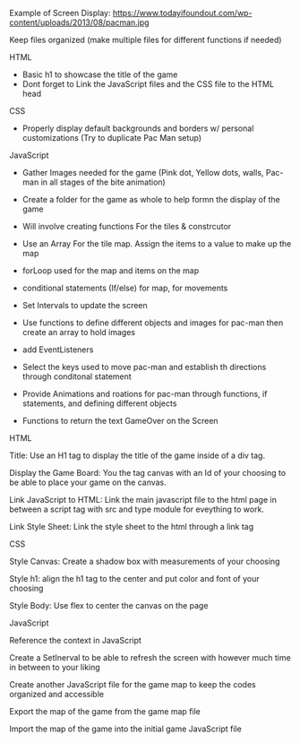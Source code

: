  Example of Screen Display: https://www.todayifoundout.com/wp-content/uploads/2013/08/pacman.jpg


Keep files organized (make multiple files for different functions if needed)



HTML 

-	Basic  h1 to showcase the title of the game
- Dont forget to Link the JavaScript files and the CSS file to the HTML head




CSS

-	Properly display default backgrounds and borders w/ personal customizations (Try to duplicate Pac Man setup)






JavaScript

- Gather Images needed for the game (Pink dot, Yellow dots, walls, Pac-man in all stages of the bite animation)

- Create a folder for the game as whole to help formn the display of the game

- Will involve creating functions For the  tiles & constrcutor

- Use an Array For the tile map. Assign the items to a value to make up the map 

-  forLoop used for the map and items on the map

- conditional statements (If/else) for map, for movements

- Set Intervals to update the screen

- Use functions to define different objects and images for pac-man then create an array to hold images

- add EventListeners

- Select the keys used to move pac-man and establish th directions through conditonal statement


- Provide Animations and roations for pac-man through functions, if statements, and defining different objects 

- Functions to return the text GameOver on the Screen 



HTML

Title: Use an H1 tag to display the title of the game inside of a div tag.

Display the Game Board: You the tag canvas with an Id of your choosing to be able to place your game on the canvas.

Link JavaScript to HTML: Link the main javascript file to the html page in between a script tag with src and type module for eveything to work.

Link Style Sheet: Link the style sheet to the html through a link tag


CSS

Style Canvas: Create a shadow box with measurements of your choosing

Style h1: align the h1 tag to the center and put color and font of your choosing

Style Body: Use flex to center the canvas on the page


JavaScript

Reference the context in JavaScript

Create a SetInerval to be able to refresh the screen with however much time in between to your liking

Create another JavaScript file for the game map to keep the codes organized and accessible

Export the map of the game from the game map file 

Import the map of the game into the initial game JavaScript file




